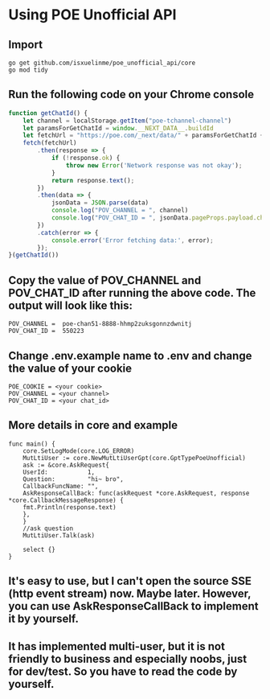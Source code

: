 # Using POE Unofficial API

## Import

```dotenv
go get github.com/isxuelinme/poe_unofficial_api/core
go mod tidy 
```

## Run the following code on your Chrome console

```javascript
function getChatId() {
    let channel = localStorage.getItem("poe-tchannel-channel")
    let paramsForGetChatId = window.__NEXT_DATA__.buildId
    let fetchUrl = "https://poe.com/_next/data/" + paramsForGetChatId + "/sage.json?handle=sage"
    fetch(fetchUrl)
        .then(response => {
            if (!response.ok) {
                throw new Error('Network response was not okay');
            }
            return response.text();
        })
        .then(data => {
            jsonData = JSON.parse(data)
            console.log("POV_CHANNEL = ", channel)
            console.log("POV_CHAT_ID = ", jsonData.pageProps.payload.chatOfBotDisplayName.chatId)
        })
        .catch(error => {
            console.error('Error fetching data:', error);
        });
}(getChatId())
```

## Copy the value of POV_CHANNEL and POV_CHAT_ID after running the above code. The output will look like this:

```dotenv
POV_CHANNEL =  poe-chan51-8888-hhmp2zuksgonnzdwnitj
POV_CHAT_ID =  550223
```

## Change .env.example name to .env and change the value of your cookie
```dotenv
POE_COOKIE = <your cookie>
POV_CHANNEL = <your channel>
POV_CHAT_ID = <your chat_id>
```

## More details in core and example

```golang
func main() {
    core.SetLogMode(core.LOG_ERROR)
    MutLtiUser := core.NewMutLtiUserGpt(core.GptTypePoeUnofficial)
    ask := &core.AskRequest{
    UserId:           1,
    Question:         "hi~ bro",
    CallbackFuncName: "",
    AskResponseCallBack: func(askRequest *core.AskRequest, response *core.CallbackMessageResponse) {
    fmt.Println(response.text)
    },
    }
    //ask question
    MutLtiUser.Talk(ask)
    
    select {}
}
```

## It's easy to use, but I can't open the source SSE (http event stream) now. Maybe later. However, you can use AskResponseCallBack to implement it by yourself.

## It has implemented multi-user, but it is not friendly to business and especially noobs, just for dev/test. So you have to read the code by yourself.